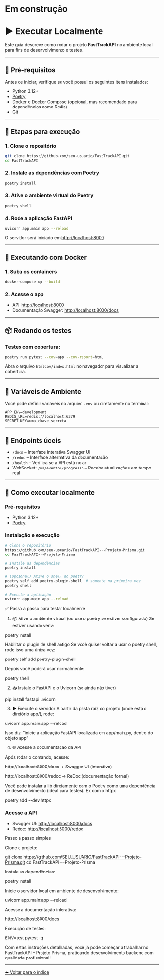 # Em construção
# ▶️ Executar Localmente

Este guia descreve como rodar o projeto **FastTrackAPI** no ambiente local para fins de desenvolvimento e testes.

---

## 🧱 Pré-requisitos

Antes de iniciar, verifique se você possui os seguintes itens instalados:

* Python 3.12+
* [Poetry](https://python-poetry.org/)
* Docker e Docker Compose (opcional, mas recomendado para dependências como Redis)
* Git

---

## 🚀 Etapas para execução

### 1. Clone o repositório

```bash
git clone https://github.com/seu-usuario/FastTrackAPI.git
cd FastTrackAPI
```

### 2. Instale as dependências com Poetry

```bash
poetry install
```

### 3. Ative o ambiente virtual do Poetry

```bash
poetry shell
```

### 4. Rode a aplicação FastAPI

```bash
uvicorn app.main:app --reload
```

O servidor será iniciado em [http://localhost:8000](http://localhost:8000)

---

## 🐋 Executando com Docker

### 1. Suba os containers

```bash
docker-compose up --build
```

### 2. Acesse o app

* API: [http://localhost:8000](http://localhost:8000)
* Documentação Swagger: [http://localhost:8000/docs](http://localhost:8000/docs)

---

## 📦 Rodando os testes

### Testes com cobertura:

```bash
poetry run pytest --cov=app --cov-report=html
```

Abra o arquivo `htmlcov/index.html` no navegador para visualizar a cobertura.

---

## 🧪 Variáveis de Ambiente

Você pode definir variáveis no arquivo `.env` ou diretamente no terminal:

```env
APP_ENV=development
REDIS_URL=redis://localhost:6379
SECRET_KEY=uma_chave_secreta
```

---

## 🧰 Endpoints úceis

* `/docs` – Interface interativa Swagger UI
* `/redoc` – Interface alternativa da documentação
* `/health` – Verifica se a API está no ar
* WebSocket: `/ws/eventos/progresso` – Recebe atualizações em tempo real

---

## 🤪 Como executar localmente

### Pré-requisitos
- Python 3.12+
- [Poetry](https://python-poetry.org/docs/)

### Instalação e execução

```bash
# Clone o repositório
https://github.com/seu-usuario/FastTrackAPI---Projeto-Prisma.git
cd FastTrackAPI---Projeto-Prisma

# Instale as dependências
poetry install

# (opcional) Ative o shell do poetry
poetry self add poetry-plugin-shell  # somente na primeira vez
poetry shell

# Execute a aplicação
uvicorn app.main:app --reload
```

✅ Passo a passo para testar localmente
1. 📦 Ative o ambiente virtual (ou use o poetry se estiver configurado)
Se estiver usando venv:

poetry install

Habilitar o plugin de shell antigo
Se você quiser voltar a usar o poetry shell, rode isso uma única vez:

poetry self add poetry-plugin-shell

Depois você poderá usar normalmente:

poetry shell

2. 📥 Instale o FastAPI e o Uvicorn (se ainda não tiver)


pip install fastapi uvicorn

3. ▶️ Execute o servidor
A partir da pasta raiz do projeto (onde está o diretório app/), rode:

uvicorn app.main:app --reload

Isso diz: “inicie a aplicação FastAPI localizada em app/main.py, dentro do objeto app”

4. 🌐 Acesse a documentação da API

Após rodar o comando, acesse:

http://localhost:8000/docs → Swagger UI (interativo)

http://localhost:8000/redoc → ReDoc (documentação formal)

Você pode instalar a lib diretamente com o Poetry   como uma dependência de desenvolvimento (ideal para testes). Ex com o httpx

poetry add --dev httpx

### Acesse a API
- Swagger UI: [http://localhost:8000/docs](http://localhost:8000/docs)
- Redoc: [http://localhost:8000/redoc](http://localhost:8000/redoc)

Passo a passo simples

Clone o projeto:

git clone https://github.com/SEU_USUARIO/FastTrackAPI---Projeto-Prisma.git
cd FastTrackAPI---Projeto-Prisma

Instale as dependências:

poetry install

Inicie o servidor local em ambiente de desenvolvimento:

uvicorn app.main:app --reload

Acesse a documentação interativa:

http://localhost:8000/docs

Execução de testes:

ENV=test pytest -q

Com estas instruções detalhadas, você já pode começar a trabalhar no FastTrackAPI – Projeto Prisma, praticando desenvolvimento backend com qualidade profissional!

---

[⬅️ Voltar para o índice](../README.md)
